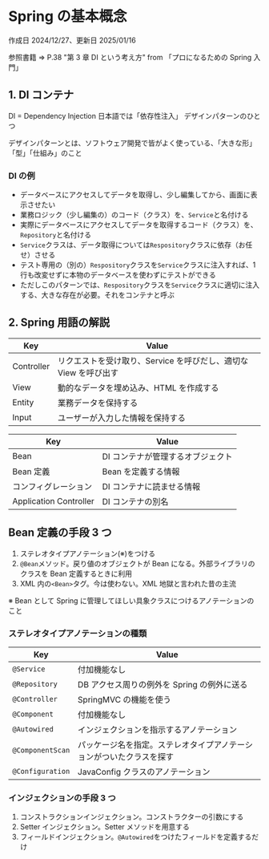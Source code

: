 # Spring の基本概念

作成日 2024/12/27、更新日 2025/01/16

参照書籍 => P.38 "第 3 章 DI という考え方" from 「プロになるための Spring 入門」

## 1. DI コンテナ

DI = Dependency Injection 日本語では「依存性注入」 デザインパターンのひとつ

デザインパターンとは、ソフトウェア開発で皆がよく使っている、「大きな形」「型」「仕組み」のこと

### DI の例

- データベースにアクセスしてデータを取得し、少し編集してから、画面に表示させたい
- 業務ロジック（少し編集の）のコード（クラス）を、`Service`と名付ける
- 実際にデータベースにアクセスしてデータを取得するコード（クラス）を、`Repository`と名付ける
- `Service`クラスは、データ取得については`Respository`クラスに依存（お任せ）させる
- テスト専用の（別の）`Respository`クラスを`Service`クラスに注入すれば、1 行も改変せずに本物のデータベースを使わずにテストができる
- ただしこのパターンでは、`Respository`クラスを`Service`クラスに適切に注入する、大きな存在が必要。それをコンテナと呼ぶ

## 2. Spring 用語の解説

| Key        | Value                                                            |
| ---------- | ---------------------------------------------------------------- |
| Controller | リクエストを受け取り、Service を呼びだし、適切な View を呼び出す |
| View       | 動的なデータを埋め込み、HTML を作成する                          |
| Entity     | 業務データを保持する                                             |
| Input      | ユーザーが入力した情報を保持する                                 |

| Key                    | Value                             |
| ---------------------- | --------------------------------- |
| Bean                   | DI コンテナが管理するオブジェクト |
| Bean 定義              | Bean を定義する情報               |
| コンフィグレーション   | DI コンテナに読ませる情報         |
| Application Controller | DI コンテナの別名                 |

## Bean 定義の手段 3 つ

1. ステレオタイプアノテーション(※)をつける
1. `@Bean`メソッド。戻り値のオブジェクトが Bean になる。外部ライブラリのクラスを Bean 定義するときに利用
1. XML 内の`<Bean>`タグ。今は使わない。XML 地獄と言われた昔の主流

※ Bean として Spring に管理してほしい具象クラスにつけるアノテーションのこと

### ステレオタイプアノテーションの種類

| Key              | Value                                                                |
| ---------------- | -------------------------------------------------------------------- |
| `@Service`       | 付加機能なし                                                         |
| `@Repository`    | DB アクセス周りの例外を Spring の例外に送る                          |
| `@Controller`    | SpringMVC の機能を使う                                               |
| `@Component`     | 付加機能なし                                                         |
| `@Autowired`     | インジェクションを指示するアノテーション                             |
| `@ComponentScan` | パッケージ名を指定。ステレオタイプアノテーションがついたクラスを探す |
| `@Configuration` | JavaConfig クラスのアノテーション                                    |

### インジェクションの手段 3 つ

1. コンストラクションインジェクション。コンストラクターの引数にする
1. Setter インジェクション。Setter メソッドを用意する
1. フィールドインジェクション。`@Autowired`をつけたフィールドを定義するだけ
